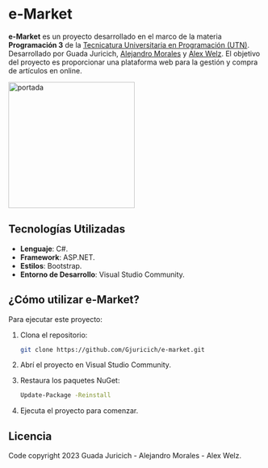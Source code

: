 # e-Market

**e-Market** es un proyecto desarrollado en el marco de la materia **Programación 3** de la [Tecnicatura Universitaria en Programación (UTN)](https://www.frgp.utn.edu.ar/carreras/tup_tuss). Desarrollado por Guada Juricich, [Alejandro Morales](https://github.com/AlejandroDanielMorales) y [Alex Welz](https://github.com/alexwelz). El objetivo del proyecto es proporcionar una plataforma web para la gestión y compra de artículos en online.

<img src="TPWeb_equipo-16/CartWeb/logo5.png" alt="portada" width="250"/>

## Tecnologías Utilizadas

- **Lenguaje**: C#.
- **Framework**: ASP.NET.
- **Estilos**: Bootstrap.
- **Entorno de Desarrollo**: Visual Studio Community.

  
## ¿Cómo utilizar e-Market?

Para ejecutar este proyecto:

1. Clona el repositorio:
   ```bash
   git clone https://github.com/Gjuricich/e-market.git
   
2. Abrí el proyecto en Visual Studio Community.
   
3. Restaura los paquetes NuGet:
   ```bash
   Update-Package -Reinstall
   
4. Ejecuta el proyecto para comenzar.
 
## Licencia 
Code copyright 2023 Guada Juricich - Alejandro Morales - Alex Welz.
